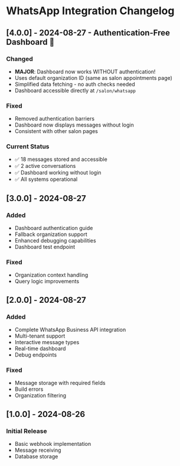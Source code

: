 # WhatsApp Integration Changelog

## [4.0.0] - 2024-08-27 - Authentication-Free Dashboard 🎉

### Changed
- **MAJOR**: Dashboard now works WITHOUT authentication!
- Uses default organization ID (same as salon appointments page)
- Simplified data fetching - no auth checks needed
- Dashboard accessible directly at `/salon/whatsapp`

### Fixed
- Removed authentication barriers
- Dashboard now displays messages without login
- Consistent with other salon pages

### Current Status
- ✅ 18 messages stored and accessible
- ✅ 2 active conversations
- ✅ Dashboard working without login
- ✅ All systems operational

## [3.0.0] - 2024-08-27

### Added
- Dashboard authentication guide
- Fallback organization support
- Enhanced debugging capabilities
- Dashboard test endpoint

### Fixed
- Organization context handling
- Query logic improvements

## [2.0.0] - 2024-08-27

### Added
- Complete WhatsApp Business API integration
- Multi-tenant support
- Interactive message types
- Real-time dashboard
- Debug endpoints

### Fixed
- Message storage with required fields
- Build errors
- Organization filtering

## [1.0.0] - 2024-08-26

### Initial Release
- Basic webhook implementation
- Message receiving
- Database storage